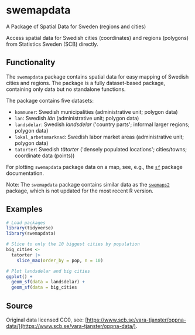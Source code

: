 # swemapdata
A Package of Spatial Data for Sweden (regions and cities)

Access spatial data for Swedish cities (coordinates) and regions (polygons) from Statistics Sweden (SCB) directly.

## Functionality

The `swemapdata` package contains spatial data for easy mapping of Swedish cities and regions. The package is a fully dataset-based package, containing only data but no standalone functions.

The package contains five datasets:

- `kommuner`: Swedish municipalities (administrative unit; polygon data)
- `lan`: Swedish _län_ (administrative unit; polygon data)
- `landsdelar`: Swedish _landsdelar_ ('country parts'; informal larger regions; polygon data)
- `lokal_arbetsmarknad`: Swedish labor market areas (administrative unit; polygon data)
- `tatorter`: Swedish _tätorter_ ('densely populated locations'; cities/towns; coordinate data (points))

For plotting `swemapdata` package data on a map, see, e.g., the [`sf`](https://r-spatial.github.io/sf/index.html) package documentation.

Note: The `swemapdata` package contains similar data as the [`swemaps2`](https://github.com/filipwastberg/swemaps2) package, which is not updated for the most recent R version.

## Examples

```r
# Load packages
library(tidyverse)
library(swemapdata)

# Slice to only the 10 biggest cities by population
big_cities <-
  tatorter |>
    slice_max(order_by = pop, n = 10)

# Plot landsdelar and big cities
ggplot() +
  geom_sf(data = landsdelar) +
  geom_sf(data = big_cities
```

## Source

Original data licensed CC0, see: [https://www.scb.se/vara-tjanster/oppna-data/](https://www.scb.se/vara-tjanster/oppna-data/).
